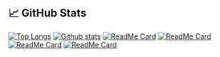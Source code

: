 ## 📈 GitHub Stats

[![Top Langs](https://github-readme-stats.vercel.app/api/top-langs/?username=life-termer&show_icons=true&theme=react&langs_count=4)](https://github.com/anuraghazra/github-readme-stats)
[![Github stats](https://github-readme-stats.vercel.app/api?username=life-termer&show_icons=true&theme=react)](https://github.com/anuraghazra/github-readme-stats)
[![ReadMe Card](https://github-readme-stats.vercel.app/api/pin/?username=life-termer&show_icons=true&theme=react&repo=HomeLibrary)](https://github.com/life-termer/HomeLibrary.git)
[![ReadMe Card](https://github-readme-stats.vercel.app/api/pin/?username=life-termer&show_icons=true&theme=react&repo=LastFMBot)](https://github.com/life-termer/LastFMBot.git)
[![ReadMe Card](https://github-readme-stats.vercel.app/api/pin/?username=life-termer&show_icons=true&theme=react&repo=home-movie-library)](https://github.com/life-termer/home-movie-library.git)
[![ReadMe Card](https://github-readme-stats.vercel.app/api/pin/?username=life-termer&show_icons=true&theme=react&repo=memphis)](https://github.com/life-termer/memphis.git)

<!--
**life-termer/life-termer** is a ✨ _special_ ✨ repository because its `README.md` (this file) appears on your GitHub profile.

Here are some ideas to get you started:

- 🔭 I’m currently working on ...
- 🌱 I’m currently learning ...
- 👯 I’m looking to collaborate on ...
- 🤔 I’m looking for help with ...
- 💬 Ask me about ...
- 📫 How to reach me: ...
- 😄 Pronouns: ...
- ⚡ Fun fact: ...
-->
<!-- Resources -->
<!-- Icons: https://simpleicons.org/ -->
<!-- GitHub Stats: https://github.com/anuraghazra/github-readme-stats -->
<!-- Emojis: https://emojipedia.org/emoji/ -->
<!-- HTML Emojis: https://www.fileformat.info/index.htm -->
<!-- Shields: https://shields.io/ -->
<!-- Awesome GitHub Profile README: https://github.com/abhisheknaiidu/awesome-github-profile-readme -->
